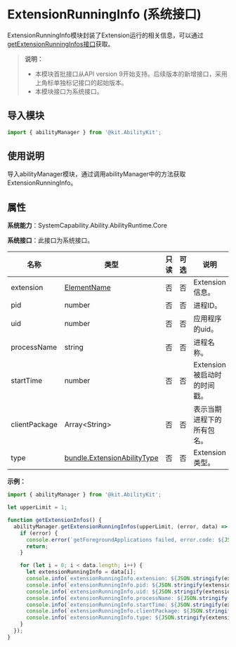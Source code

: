 # ExtensionRunningInfo (系统接口)
<!--Kit: Ability Kit-->
<!--Subsystem: Ability-->
<!--Owner: @yewei0794-->
<!--SE: @jsjzju-->
<!--TSE: @lixueqing513-->

ExtensionRunningInfo模块封装了Extension运行的相关信息，可以通过[getExtensionRunningInfos接口](js-apis-app-ability-abilityManager-sys.md#getextensionrunninginfos)获取。

> **说明：**
> 
>  - 本模块首批接口从API version 9开始支持。后续版本的新增接口，采用上角标单独标记接口的起始版本。
>  - 本模块接口为系统接口。

## 导入模块

```ts
import { abilityManager } from '@kit.AbilityKit';
```

## 使用说明

导入abilityManager模块，通过调用abilityManager中的方法获取ExtensionRunningInfo。

## 属性

**系统能力**：SystemCapability.Ability.AbilityRuntime.Core

**系统接口**：此接口为系统接口。

| 名称 | 类型 | 只读 | 可选 | 说明 |
| -------- | -------- | -------- | -------- | -------- |
| extension | [ElementName](js-apis-bundleManager-elementName.md) | 否 | 否 | Extension信息。 |
| pid | number | 否 | 否 | 进程ID。 |
| uid | number | 否 | 否 | 应用程序的uid。 |
| processName | string | 否 | 否 | 进程名称。 |
| startTime | number | 否 | 否 | Extension被启动时的时间戳。 |
| clientPackage | Array&lt;String&gt; | 否 | 否 | 表示当期进程下的所有包名。 |
| type | [bundle.ExtensionAbilityType](js-apis-bundleManager.md#extensionabilitytype) | 否 | 否 | Extension类型。 |

**示例：**
```ts
import { abilityManager } from '@kit.AbilityKit';

let upperLimit = 1;

function getExtensionInfos() {
  abilityManager.getExtensionRunningInfos(upperLimit, (error, data) => {
    if (error) {
      console.error(`getForegroundApplications failed, error.code: ${JSON.stringify(error.code)}, error.message: ${JSON.stringify(error.message)}`);
      return;
    }

    for (let i = 0; i < data.length; i++) {
      let extensionRunningInfo = data[i];
      console.info(`extensionRunningInfo.extension: ${JSON.stringify(extensionRunningInfo.extension)}`);
      console.info(`extensionRunningInfo.pid: ${JSON.stringify(extensionRunningInfo.pid)}`);
      console.info(`extensionRunningInfo.uid: ${JSON.stringify(extensionRunningInfo.uid)}`);
      console.info(`extensionRunningInfo.processName: ${JSON.stringify(extensionRunningInfo.processName)}`);
      console.info(`extensionRunningInfo.startTime: ${JSON.stringify(extensionRunningInfo.startTime)}`);
      console.info(`extensionRunningInfo.clientPackage: ${JSON.stringify(extensionRunningInfo.clientPackage)}`);
      console.info(`extensionRunningInfo.type: ${JSON.stringify(extensionRunningInfo.type)}`);
    }
  });
}
```
